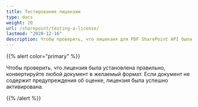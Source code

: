 ```yaml
---
title: Тестирование лицензии
type: docs
weight: 20
url: /sharepoint/testing-a-license/
lastmod: "2020-12-16"
description: Чтобы проверить, что лицензия для PDF SharePoint API была успешно установлена, конвертируйте любой документ в желаемый формат, и он должен быть сгенерирован без какого-либо предупреждения об оценке.
---
```


{{% alert color="primary" %}}

Чтобы проверить, что лицензия была установлена правильно, конвертируйте любой документ в желаемый формат. Если документ не содержит предупреждения об оценке, лицензия была успешно активирована.

{{% /alert %}}
